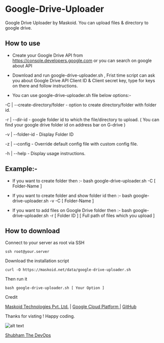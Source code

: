# Google-Drive-Uploader #
Google Drive Uploader by Maskoid.
You can upload files &amp; directory to google drive.

## How to use ##
* Create your Google Drive API from https://console.developers.google.com or you can search on google about API

* Download and run google-drive-uploader.sh , Frist time script can ask you about Google Drive API Client ID & Client secret key, type for keys on there and follow instructions.

* You can use google-drive-uploader.sh file below options:- 


-C | --create-directory/folder <folder-name> - option to create directory/folder with folder id.

-r | --dir-id <googledrive-folderID> - google folder id to which the file/directory to upload. ( You can find your google drive folder id on address bar on G-drive )

-v | --folder-id - Display Folder ID

-z | --config - Override default config file with custom config file.

-h | --help - Display usage instructions.

## Example:-  ##

* If you want to create folder then :- bash google-drive-uploader.sh -C [ Folder-Name ]

* If you want to create folder and show folder id then :- bash google-drive-uploader.sh -v -C [ Folder-Name ]

* If you want to add files on Google Drive folder then :- bash google-drive-uploader.sh -r [ Folder ID ] [ Full path of files which you upload ]


## How to download ##
Connect to your server as root via SSH

    ssh root@your.server

Download the installation script

    curl -O https://maskoid.net/data/google-drive-uploader.sh 

Then run it

    bash google-drive-uploader.sh [ Your Option ]

Credit

[Maskoid Technologies Pvt. Ltd.](https://www.maskoid.com) | [Google Cloud Platform ](https://console.developers.google.com) | [GitHub](https://gihub.com)

Thanks for visting ! Happy coding.

![alt text](https://maskoid.net/img/shubham.png "Shubham The DevOps")

[Shubham The DevOps](https://shubhamthedevops.com)

